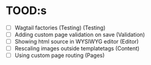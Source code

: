 # TOOD:s

- [ ] Wagtail factories (Testing) (Testing)
- [ ] Adding custom page validation on save (Validation)
- [ ] Showing html source in WYSIWYG editor (Editor)
- [ ] Rescaling images outside templatetags (Content)
- [ ] Using custom page routing (Pages)
